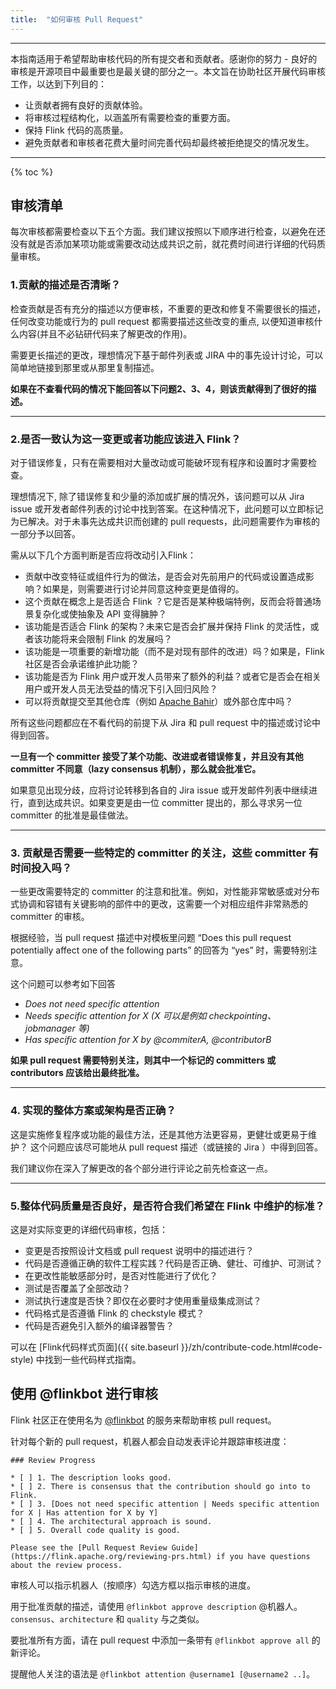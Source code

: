```yaml
---
title:  "如何审核 Pull Request"
---
```


<hr />

本指南适用于希望帮助审核代码的所有提交者和贡献者。感谢你的努力 - 良好的审核是开源项目中最重要也是最关键的部分之一。本文旨在协助社区开展代码审核工作，以达到下列目的：

* 让贡献者拥有良好的贡献体验。
* 将审核过程结构化，以涵盖所有需要检查的重要方面。
* 保持 Flink 代码的高质量。
* 避免贡献者和审核者花费大量时间完善代码却最终被拒绝提交的情况发生。

----

{% toc %}

## 审核清单

每次审核都需要检查以下五个方面。我们建议按照以下顺序进行检查，以避免在还没有就是否添加某项功能或需要改动达成共识之前，就花费时间进行详细的代码质量审核。

### 1.贡献的描述是否清晰？

检查贡献是否有充分的描述以方便审核，不重要的更改和修复不需要很长的描述，任何改变功能或行为的 pull request 都需要描述这些改变的重点, 以便知道审核什么内容(并且不必钻研代码来了解更改的作用)。

需要更长描述的更改，理想情况下基于邮件列表或 JIRA 中的事先设计讨论，可以简单地链接到那里或从那里复制描述。

**如果在不查看代码的情况下能回答以下问题2、3、4，则该贡献得到了很好的描述。**

-----

### 2.是否一致认为这一变更或者功能应该进入 Flink？

对于错误修复，只有在需要相对大量改动或可能破坏现有程序和设置时才需要检查。

理想情况下, 除了错误修复和少量的添加或扩展的情况外，该问题可以从 Jira issue 或开发者邮件列表的讨论中找到答案。在这种情况下，此问题可以立即标记为已解决。对于未事先达成共识而创建的 pull requests，此问题需要作为审核的一部分予以回答。

需从以下几个方面判断是否应将改动引入Flink：

* 贡献中改变特征或组件行为的做法，是否会对先前用户的代码或设置造成影响？如果是，则需要进行讨论并同意这种变更是值得的。
* 这个贡献在概念上是否适合 Flink ？它是否是某种极端特例，反而会将普通场景复杂化或使抽象及 API 变得臃肿？
* 该功能是否适合 Flink 的架构？未来它是否会扩展并保持 Flink 的灵活性，或者该功能将来会限制 Flink 的发展吗？
* 该功能是一项重要的新增功能（而不是对现有部件的改进）吗？如果是，Flink 社区是否会承诺维护此功能？
* 该功能是否为 Flink 用户或开发人员带来了额外的利益？或者它是否会在相关用户或开发人员无法受益的情况下引入回归风险？
* 可以将贡献提交至其他仓库（例如 [Apache Bahir](https://bahir.apache.org)）或外部仓库中吗？

所有这些问题都应在不看代码的前提下从 Jira 和 pull request 中的描述或讨论中得到回答。

**一旦有一个 committer 接受了某个功能、改进或者错误修复，并且没有其他 committer 不同意（lazy consensus 机制），那么就会批准它。** 

如果意见出现分歧，应将讨论转移到各自的 Jira issue 或开发邮件列表中继续进行，直到达成共识。如果变更是由一位 committer 提出的，那么寻求另一位 committer 的批准是最佳做法。

-----

### 3. 贡献是否需要一些特定的 committer 的关注，这些 committer 有时间投入吗？

一些更改需要特定的 committer 的注意和批准。例如，对性能非常敏感或对分布式协调和容错有关键影响的部件中的更改，这需要一个对相应组件非常熟悉的 committer 的审核。

根据经验，当 pull request 描述中对模板里问题 “Does this pull request potentially affect one of the following parts” 的回答为 “yes” 时，需要特别注意。

这个问题可以参考如下回答

* *Does not need specific attention*
* *Needs specific attention for X (X 可以是例如 checkpointing、jobmanager 等)*
* *Has specific attention for X by @commiterA, @contributorB*

**如果 pull request 需要特别关注，则其中一个标记的 committers 或 contributors 应该给出最终批准。**

----

### 4. 实现的整体方案或架构是否正确？

这是实施修复程序或功能的最佳方法，还是其他方法更容易，更健壮或更易于维护？
这个问题应该尽可能地从 pull request 描述（或链接的 Jira ）中得到回答。

我们建议你在深入了解更改的各个部分进行评论之前先检查这一点。

----

### 5.整体代码质量是否良好，是否符合我们希望在 Flink 中维护的标准？

这是对实际变更的详细代码审核，包括：

* 变更是否按照设计文档或 pull request 说明中的描述进行？
* 代码是否遵循正确的软件工程实践？代码是否正确、健壮、可维护、可测试？
* 在更改性能敏感部分时，是否对性能进行了优化？
* 测试是否覆盖了全部改动？
* 测试执行速度是否快？即仅在必要时才使用重量级集成测试？
* 代码格式是否遵循 Flink 的 checkstyle 模式？
* 代码是否避免引入额外的编译器警告？

可以在 [Flink代码样式页面]({{ site.baseurl }}/zh/contribute-code.html#code-style) 中找到一些代码样式指南。

## 使用 @flinkbot 进行审核

Flink 社区正在使用名为 [@flinkbot](https://github.com/flinkbot) 的服务来帮助审核 pull request。

针对每个新的 pull request，机器人都会自动发表评论并跟踪审核进度：

```
### Review Progress

* [ ] 1. The description looks good.
* [ ] 2. There is consensus that the contribution should go into to Flink.
* [ ] 3. [Does not need specific attention | Needs specific attention for X | Has attention for X by Y]
* [ ] 4. The architectural approach is sound.
* [ ] 5. Overall code quality is good.

Please see the [Pull Request Review Guide](https://flink.apache.org/reviewing-prs.html) if you have questions about the review process.
```

审核人可以指示机器人（按顺序）勾选方框以指示审核的进度。

用于批准贡献的描述，请使用 `@flinkbot approve description` @机器人。`consensus`、`architecture` 和 `quality` 与之类似。

要批准所有方面，请在 pull request 中添加一条带有 `@flinkbot approve all` 的新评论。

提醒他人关注的语法是 `@flinkbot attention @username1 [@username2 ..]`。


